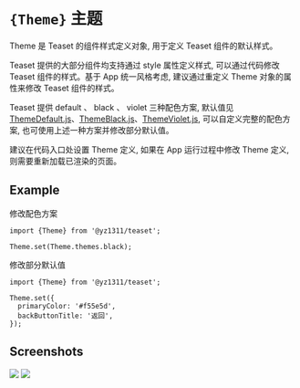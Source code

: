 # `{Theme}` 主题

Theme 是 Teaset 的组件样式定义对象, 用于定义 Teaset 组件的默认样式。

Teaset 提供的大部分组件均支持通过 style 属性定义样式, 可以通过代码修改 Teaset 组件的样式。基于 App 统一风格考虑, 建议通过重定义 Theme 对象的属性来修改 Teaset 组件的样式。

Teaset 提供 default 、 black 、 violet 三种配色方案, 默认值见[ThemeDefault.js](/themes/ThemeDefault.js)、[ThemeBlack.js](/themes/ThemeBlack.js)、[ThemeViolet.js](/themes/ThemeViolet.js), 可以自定义完整的配色方案, 也可使用上述一种方案并修改部分默认值。

建议在代码入口处设置 Theme 定义, 如果在 App 运行过程中修改 Theme 定义, 则需要重新加载已渲染的页面。

## Example
修改配色方案
```
import {Theme} from '@yz1311/teaset';

Theme.set(Theme.themes.black);

```

修改部分默认值
```
import {Theme} from '@yz1311/teaset';

Theme.set({
  primaryColor: '#f55e5d',
  backButtonTitle: '返回',
});

```

## Screenshots
![](https://github.com/rilyu/teaset/blob/master/screenshots/00a-Theme2.png?raw=true) ![](https://github.com/rilyu/teaset/blob/master/screenshots/00a-Theme3.png?raw=true)
